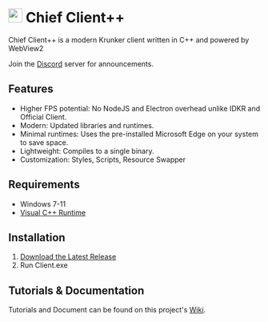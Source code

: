 # <img src="./Images/Icon.ico" style="height:1em"> Chief Client++

Chief Client++ is a modern Krunker client written in C++ and powered by WebView2

Join the [Discord](https://discord.gg/4r47ZwdSQj) server for announcements.

## Features

- Higher FPS potential: No NodeJS and Electron overhead unlike IDKR and Official Client.
- Modern: Updated libraries and runtimes.
- Minimal runtimes: Uses the pre-installed Microsoft Edge on your system to save space.
- Lightweight: Compiles to a single binary.
- Customization: Styles, Scripts, Resource Swapper

## Requirements

- Windows 7-11
- [Visual C++ Runtime](https://aka.ms/vs/16/release/vc_redist.x86.exe)

## Installation

1. [Download the Latest Release](https://github.com/y9x/clientpp/releases)
2. Run Client.exe

## Tutorials & Documentation

Tutorials and Document can be found on this project's [Wiki](https://github.com/y9x/clientpp/wiki).
